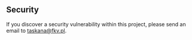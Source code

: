 ## Security

If you discover a security vulnerability within this project, please send an email to taskana@fkv.pl.
